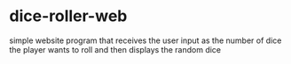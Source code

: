 # dice-roller-web
simple website program that receives the user input as the number of dice the player wants to roll and then displays the random dice
